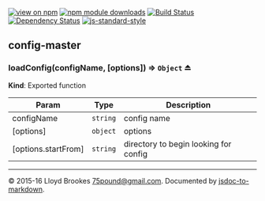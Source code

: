 [![view on npm](http://img.shields.io/npm/v/config-master.svg)](https://www.npmjs.org/package/config-master)
[![npm module downloads](http://img.shields.io/npm/dt/config-master.svg)](https://www.npmjs.org/package/config-master)
[![Build Status](https://travis-ci.org/75lb/config-master.svg?branch=master)](https://travis-ci.org/75lb/config-master)
[![Dependency Status](https://david-dm.org/75lb/config-master.svg)](https://david-dm.org/75lb/config-master)
[![js-standard-style](https://img.shields.io/badge/code%20style-standard-brightgreen.svg)](https://github.com/feross/standard)

<a name="module_config-master"></a>
## config-master
<a name="exp_module_config-master--loadConfig"></a>
### loadConfig(configName, [options]) ⇒ <code>Object</code> ⏏
**Kind**: Exported function  

| Param | Type | Description |
| --- | --- | --- |
| configName | <code>string</code> | config name |
| [options] | <code>object</code> | options |
| [options.startFrom] | <code>string</code> | directory to begin looking for config |


* * *

&copy; 2015-16 Lloyd Brookes <75pound@gmail.com>. Documented by [jsdoc-to-markdown](https://github.com/75lb/jsdoc-to-markdown).

